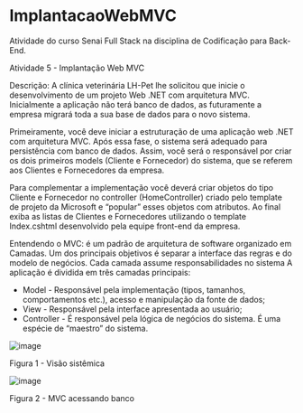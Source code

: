 # ImplantacaoWebMVC
Atividade do curso Senai Full Stack na disciplina de Codificação para Back-End.

Atividade 5 - Implantação Web MVC

Descrição:
A clínica veterinária LH-Pet lhe solicitou que inicie o desenvolvimento de um projeto Web .NET com arquitetura MVC. Inicialmente a aplicação não terá banco de dados, as futuramente a empresa migrará toda a sua base de dados para o novo sistema.

Primeiramente, você deve iniciar a estruturação de uma aplicação web .NET com arquitetura MVC. Após essa fase, o sistema será adequado para persistência com banco de dados. Assim, você será o responsável por criar os dois primeiros models (Cliente e Fornecedor) do sistema, que se referem aos Clientes e Fornecedores da empresa.

Para complementar a implementação você deverá criar objetos do tipo Cliente e Fornecedor no controller (HomeController) criado pelo template de projeto da Microsoft e “popular” esses objetos com atributos. Ao final exiba as listas de Clientes e Fornecedores utilizando o template Index.cshtml desenvolvido pela equipe front-end da empresa.

Entendendo o MVC: é um padrão de arquitetura de software organizado em Camadas. Um dos principais objetivos é separar a interface das regras e do modelo de negócios. Cada camada assume responsabilidades no sistema A aplicação é dividida em três camadas principais:
- Model - Responsável pela implementação (tipos, tamanhos, comportamentos etc.), acesso e manipulação da fonte de dados;
- View - Responsável pela interface apresentada ao usuário;
- Controller - É responsável pela lógica de negócios do sistema. É uma espécie de “maestro” do sistema.

![image](https://github.com/BernardoRighi/ImplantacaoWebMVC/assets/60907277/ddcaa72e-5d1a-4845-8b81-0f6c765d8daa)

Figura 1 - Visão sistêmica

![image](https://github.com/BernardoRighi/ImplantacaoWebMVC/assets/60907277/fff7d9d4-0bbf-493c-b630-b4ab826f754f)

Figura 2 - MVC acessando banco
